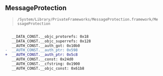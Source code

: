 ## MessageProtection

> `/System/Library/PrivateFrameworks/MessageProtection.framework/MessageProtection`

```diff

   __DATA_CONST.__objc_protorefs: 0x18
   __DATA_CONST.__objc_superrefs: 0x128
   __AUTH_CONST.__auth_got: 0x10b0
-  __AUTH_CONST.__auth_ptr: 0x598
+  __AUTH_CONST.__auth_ptr: 0x5c8
   __AUTH_CONST.__const: 0x24d0
   __AUTH_CONST.__cfstring: 0x1900
   __AUTH_CONST.__objc_const: 0x61b8

```
